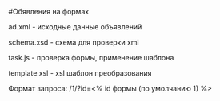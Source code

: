 #Обявления на формах


ad.xml - исходные данные объявлений

schema.xsd - схема для проверки xml

task.js - проверка формы, применение шаблона

template.xsl - xsl шаблон преобразования


Формат запроса:
/1/?id=<% id формы (по умолчанию 1) %>